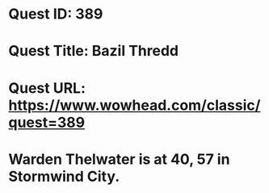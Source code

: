 # Quest ID: 389
# Quest Title: Bazil Thredd
# Quest URL: https://www.wowhead.com/classic/quest=389
# Warden Thelwater is at 40, 57 in Stormwind City.